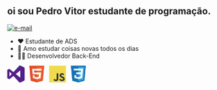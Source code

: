 ## oi sou Pedro Vitor estudante de programação.

[![e-mail](https://img.shields.io/badge/Email-000?style=for-the-badge&logo=microsoft-outlook
)](mailto:pedrovitordev.contato@gmail.com)

- ❤ Estudante de ADS
- 💙 Amo estudar coisas novas todos os dias
- 👩‍💻 Desenvolvedor Back-End

<div>
  <img src="https://github.com/devicons/devicon/blob/master/icons/visualstudio/visualstudio-plain.svg" title="Visual Studio" alt="Visual Studio" width="40" height="40"/>&nbsp;
  <img src="https://github.com/devicons/devicon/blob/master/icons/html5/html5-original.svg" title="HTML5" alt="HTML" width="40" height="40"/>&nbsp;
  <img src="https://github.com/devicons/devicon/blob/master/icons/javascript/javascript-original.svg" title="JavaScript" alt="JavaScript" width="40" height="40"/>&nbsp;
  <img src="https://github.com/devicons/devicon/blob/master/icons/css3/css3-original.svg" title="css" alt="CSS" width="40" height="40"/>&nbsp;
</div>